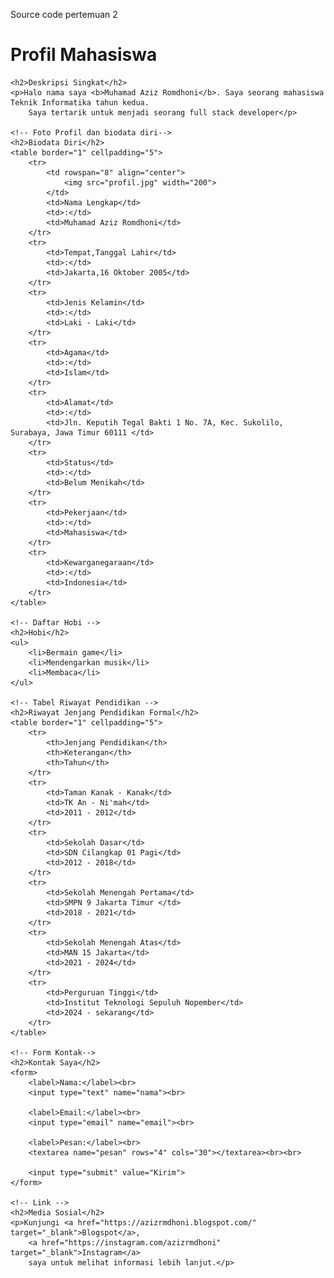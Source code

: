 Source code pertemuan 2

<!DOCTYPE html>
<html>
<head>
    <title>Muhamad Aziz Romdhoni</title>
</head>
<body>
    <h1>Profil Mahasiswa</h1>

    <h2>Deskripsi Singkat</h2>
    <p>Halo nama saya <b>Muhamad Aziz Romdhoni</b>. Saya seorang mahasiswa Teknik Informatika tahun kedua.
        Saya tertarik untuk menjadi seorang full stack developer</p>

    <!-- Foto Profil dan biodata diri-->
    <h2>Biodata Diri</h2>
    <table border="1" cellpadding="5">
        <tr>
            <td rowspan="8" align="center">
                <img src="profil.jpg" width="200">
            </td>
            <td>Nama Lengkap</td>
            <td>:</td>
            <td>Muhamad Aziz Romdhoni</td>
        </tr>
        <tr>
            <td>Tempat,Tanggal Lahir</td>
            <td>:</td>
            <td>Jakarta,16 Oktober 2005</td>
        </tr>
        <tr>
            <td>Jenis Kelamin</td>
            <td>:</td>
            <td>Laki - Laki</td>
        </tr>
        <tr>
            <td>Agama</td>
            <td>:</td>
            <td>Islam</td>
        </tr>
        <tr>
            <td>Alamat</td>
            <td>:</td>
            <td>Jln. Keputih Tegal Bakti 1 No. 7A, Kec. Sukolilo, Surabaya, Jawa Timur 60111 </td>
        </tr>
        <tr>
            <td>Status</td>
            <td>:</td>
            <td>Belum Menikah</td>
        </tr>
        <tr>
            <td>Pekerjaan</td>
            <td>:</td>
            <td>Mahasiswa</td>
        </tr>
        <tr>
            <td>Kewarganegaraan</td>
            <td>:</td>
            <td>Indonesia</td>
        </tr>
    </table>

    <!-- Daftar Hobi -->
    <h2>Hobi</h2>
    <ul>
        <li>Bermain game</li>
        <li>Mendengarkan musik</li>
        <li>Membaca</li>
    </ul>

    <!-- Tabel Riwayat Pendidikan -->
    <h2>Riwayat Jenjang Pendidikan Formal</h2>
    <table border="1" cellpadding="5">
        <tr>
            <th>Jenjang Pendidikan</th>
            <th>Keterangan</th>
            <th>Tahun</th>
        </tr>
        <tr>
            <td>Taman Kanak - Kanak</td>
            <td>TK An - Ni'mah</td>
            <td>2011 - 2012</td>
        </tr>
        <tr>
            <td>Sekolah Dasar</td>
            <td>SDN Cilangkap 01 Pagi</td>
            <td>2012 - 2018</td>
        </tr>
        <tr>
            <td>Sekolah Menengah Pertama</td>
            <td>SMPN 9 Jakarta Timur </td>
            <td>2018 - 2021</td>
        </tr>
        <tr>
            <td>Sekolah Menengah Atas</td>
            <td>MAN 15 Jakarta</td>
            <td>2021 - 2024</td>
        </tr>
        <tr>
            <td>Perguruan Tinggi</td>
            <td>Institut Teknologi Sepuluh Nopember</td>
            <td>2024 - sekarang</td>
        </tr>
    </table>

    <!-- Form Kontak-->
    <h2>Kontak Saya</h2>
    <form>
        <label>Nama:</label><br>
        <input type="text" name="nama"><br>

        <label>Email:</label><br>
        <input type="email" name="email"><br>

        <label>Pesan:</label><br>
        <textarea name="pesan" rows="4" cols="30"></textarea><br><br>

        <input type="submit" value="Kirim">
    </form>

    <!-- Link -->
    <h2>Media Sosial</h2>
    <p>Kunjungi <a href="https://azizrmdhoni.blogspot.com/" target="_blank">Blogspot</a>,  
        <a href="https://instagram.com/azizrmdhoni" target="_blank">Instagram</a> 
        saya untuk melihat informasi lebih lanjut.</p>

</body>
</html>

